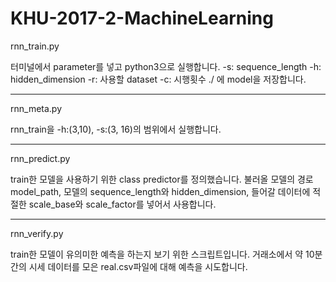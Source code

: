 # KHU-2017-2-MachineLearning

rnn_train.py

터미널에서 parameter를 넣고 python3으로 실행합니다. -s: sequence_length -h: hidden_dimension -r: 사용할 dataset -c: 시행횟수
./ 에 model을 저장합니다.

********************************************************************

rnn_meta.py

rnn_train을 -h:(3,10), -s:(3, 16)의 범위에서 실행합니다.

********************************************************************

rnn_predict.py

train한 모델을 사용하기 위한 class predictor를 정의했습니다. 불러올 모델의 경로 model_path, 모델의 sequence_length와 hidden_dimension, 들어갈 데이터에 적절한 scale_base와 scale_factor를 넣어서 사용합니다.

********************************************************************

rnn_verify.py

train한 모델이 유의미한 예측을 하는지 보기 위한 스크립트입니다. 거래소에서 약 10분간의 시세 데이터를 모은 real.csv파일에 대해 예측을 시도합니다.

